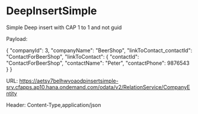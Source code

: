 # DeepInsertSimple
Simple Deep insert with CAP 1 to 1 and not guid

Payload:

{
	"companyId": 3,
	"companyName": "BeerShop",
	"linkToContact_contactId": "ContactForBeerShop",
	"linkToContact": {
		"contactId": "ContactForBeerShop",
		"contactName": "Peter",
		"contactPhone": 9876543
	}
}

URL:
https://aetsy7belhwvoaodpinsertsimple-srv.cfapps.ap10.hana.ondemand.com/odata/v2/RelationService/CompanyEntity

Header:
Content-Type,application/json
